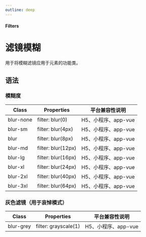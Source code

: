 ```yaml
---
outline: deep
---
```


#### <span class="text-lg text-gray-500 font-normal">Filters</span>

<div class="w-screen"></div>

# 滤镜模糊
<a-typography-text>
    用于将模糊滤镜应用于元素的功能类。
</a-typography-text>

<CssPrefix />

## 语法
### 模糊度
| Class | Properties | 平台兼容性说明
| --- | --- | ---
| <a-link status="success">blur-none</a-link> | <a-link>filter: blur(0)</a-link> | H5、小程序、app-vue
| <a-link status="success">blur-sm</a-link> | <a-link>filter: blur(4px)</a-link> | H5、小程序、app-vue
| <a-link status="success">blur</a-link> | <a-link>filter: blur(8px)</a-link> | H5、小程序、app-vue
| <a-link status="success">blur-md</a-link> | <a-link>filter: blur(12px)</a-link> | H5、小程序、app-vue
| <a-link status="success">blur-lg</a-link> | <a-link>filter: blur(16px)</a-link> | H5、小程序、app-vue
| <a-link status="success">blur-xl</a-link> | <a-link>filter: blur(24px)</a-link> | H5、小程序、app-vue
| <a-link status="success">blur-2xl</a-link> | <a-link>filter: blur(40px)</a-link> | H5、小程序、app-vue
| <a-link status="success">blur-3xl</a-link> | <a-link>filter: blur(64px)</a-link> | H5、小程序、app-vue

### 灰色滤镜（用于哀悼模式）
| Class | Properties | 平台兼容性说明
| --- | --- | ---
| <a-link status="success">blur-grey</a-link> | <a-link>filter: grayscale(1)</a-link> | H5、小程序、app-vue